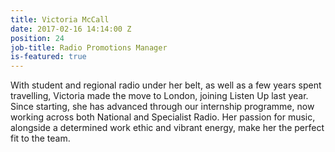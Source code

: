 ```yaml
---
title: Victoria McCall
date: 2017-02-16 14:14:00 Z
position: 24
job-title: Radio Promotions Manager
is-featured: true
---
```


With student and regional radio under her belt, as well as a few years spent travelling, Victoria made the move to London, joining Listen Up last year. Since starting, she has advanced through our internship programme, now working across both National and Specialist Radio. Her passion for music, alongside a determined work ethic and vibrant energy, make her the perfect fit to the team. 